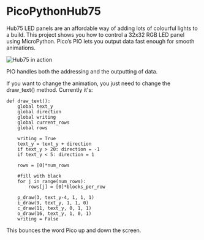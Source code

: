 # PicoPythonHub75

Hub75 LED panels are an affordable way of adding lots of colourful lights to a build. This project shows you how to control a 32x32 RGB LED panel using MicroPython. Pico’s PIO lets you output data fast enough for smooth animations.

![Hub75 in action](https://github.com/benevpi/PicoPythonHub75/blob/main/IMG_20210119_122102321.jpg)

PIO handles both the addressing and the outputting of data. 

If you want to change the animation, you just need to change the draw_text() method. Currently it's:

```
def draw_text():
    global text_y
    global direction
    global writing
    global current_rows
    global rows
    
    writing = True
    text_y = text_y + direction
    if text_y > 20: direction = -1
    if text_y < 5: direction = 1

    rows = [0]*num_rows

    #fill with black
    for j in range(num_rows):
        rows[j] = [0]*blocks_per_row
            
    p_draw(3, text_y-4, 1, 1, 1)
    i_draw(9, text_y, 1, 1, 0)
    c_draw(11, text_y, 0, 1, 1)
    o_draw(16, text_y, 1, 0, 1)
    writing = False
```

This bounces the word Pico up and down the screen.

